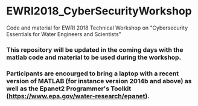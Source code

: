 # EWRI2018_CyberSecurityWorkshop
Code and material for EWRI 2018 Technical Workshop on "Cybersecurity Essentials for Water Engineers and Scientists"

### This repository will be updated in the coming days with the matlab code and material to be used during the workshop.

### Participants are encourged to bring a laptop with a recent version of MATLAB (for instance version 2014b and above) as well as the Epanet2 Programmer's Toolkit (https://www.epa.gov/water-research/epanet). 
